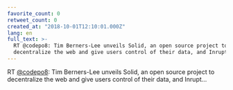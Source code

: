 ```yaml
---
favorite_count: 0
retweet_count: 0
created_at: "2018-10-01T12:10:01.000Z"
lang: en
full_text: >-
  RT @codepo8: Tim Berners-Lee unveils Solid, an open source project to
  decentralize the web and give users control of their data, and Inrupt…
---
```


RT [@codepo8](https://twitter.com/codepo8): Tim Berners-Lee unveils Solid, an
open source project to decentralize the web and give users control of their
data, and Inrupt…
